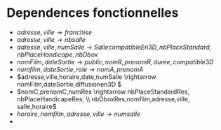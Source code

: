 # Dependences fonctionnelles

- $adresse,ville \rightarrow franchise$
- $adresse,ville \rightarrow nbsalle$
- $adresse,ville,numSalle \rightarrow SallecompatibleEn3D,nbPlaceStandard, nbPlaceHandicape,nbDbox$ 
- $nomFilm,dateSortie \rightarrow public, nomR,prenomR,durée,compatible3D$
- $nomfilm,dateSortie,role \rightarrow  nomA,prenomA$
- $adresse,ville,horaire,date,numSalle \rightarrow nomFilm,dateSortie,diffusionen3D $
- $nomC,prenomC,numRes \rightarrow nbPlaceStandardRes, nbPlaceHandicapeRes, \\ nbDboxRes,nomfilm,adresse,ville,   salle,horaire$ 
- $horaire,nomfilm, adresse, ville \rightarrow  numsalle$ 
- ​

 